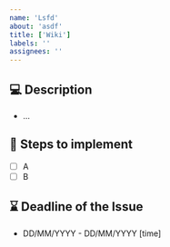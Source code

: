 ```yaml
---
name: 'Lsfd'
about: 'asdf'
title: ['Wiki']
labels: ''
assignees: ''
---
```


## 💻 Description
- ...

## 🎯 Steps to implement
- [ ] A
- [ ] B

## ⌛ Deadline of the Issue
- DD/MM/YYYY - DD/MM/YYYY [time]


<!--- ADDITIONAL SECTIONS

## Verification steps
- [ ] A
- [ ] B

## Reviewer
- X

--->
